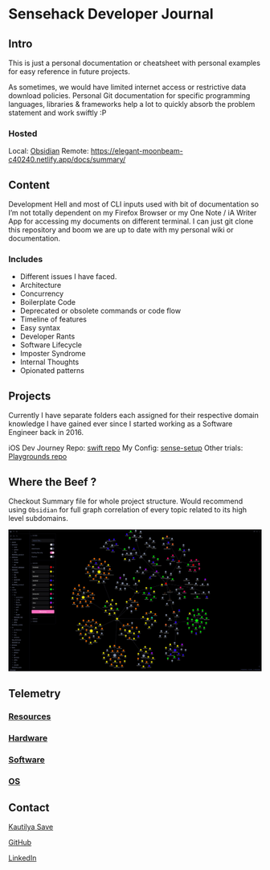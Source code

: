 # Sensehack Developer Journal

## Intro

This is just a personal documentation or cheatsheet with personal examples for easy reference in future projects.

As sometimes, we would have limited internet access or restrictive data download policies. Personal Git documentation for specific programming languages, libraries & frameworks help a lot to quickly absorb the problem statement and work swiftly :P

### Hosted 
Local: [Obsidian](https://obsidian.md/)
Remote:  https://elegant-moonbeam-c40240.netlify.app/docs/summary/


## Content

Development Hell and most of CLI inputs used with bit of documentation so I’m not totally dependent on my Firefox Browser or my One Note / iA Writer App for accessing my documents on different terminal. I can just git clone this repository and boom we are up to date with my personal wiki or documentation.

### Includes

* Different issues I have faced.
* Architecture
* Concurrency
* Boilerplate Code
* Deprecated or obsolete commands or code flow
* Timeline of features
* Easy syntax
* Developer Rants
* Software Lifecycle
* Imposter Syndrome
* Internal Thoughts
* Opionated patterns

## Projects

Currently I have separate folders each assigned for their respective domain knowledge I have gained ever since I started working as a Software Engineer back in 2016.

iOS Dev Journey Repo: [swift repo](https://github.com/SensehacK/swift)
My Config: [sense-setup](https://github.com/SensehacK/sense-setup)
Other trials: [Playgrounds repo](https://github.com/SensehacK/playgrounds)


## Where the Beef ?

Checkout Summary file for whole project structure. Would recommend using `Obsidian` for full graph correlation of every topic related to its high level subdomains.


![](/assets/obsidian.jpg)





## Telemetry

### [Resources](misc/resources.md)
### [Hardware](README_hardware.md)
### [Software](apps.md)
### [OS](README_os.md)

## Contact

[Kautilya Save](https://sensehack.github.io/)

[GitHub](https://github.com/SensehacK)

[LinkedIn](https://in.linkedin.com/in/kautilyasave)
